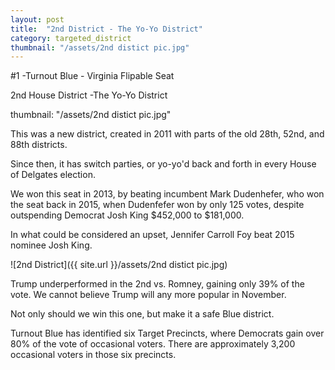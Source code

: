 ```yaml
---
layout: post
title:  "2nd District - The Yo-Yo District"
category: targeted_district
thumbnail: "/assets/2nd distict pic.jpg"
---
```


#1 -Turnout Blue - Virginia Flipable Seat

2nd House District -The Yo-Yo District

thumbnail: "/assets/2nd distict pic.jpg"

This was a new district, created in 2011 with parts of the old 28th, 52nd, and 88th districts.

Since then, it has switch parties, or yo-yo'd back and forth in every House of Delgates election.
<!--more-->
We won this seat in 2013, by beating incumbent Mark Dudenhefer, who won the seat back in 2015, when Dudenfefer won by only 125 votes, despite outspending Democrat Josh King $452,000 to $181,000. 

In what could be considered an upset, Jennifer Carroll Foy beat 2015 nominee Josh King.

![2nd District]({{ site.url }}/assets/2nd distict pic.jpg)

Trump underperformed in the 2nd vs. Romney, gaining only 39% of the vote. We cannot believe Trump will any more popular in November.

Not only should we win this one, but make it a safe Blue district.

Turnout Blue has identified six Target Precincts, where Democrats gain over 80% of the vote of occasional voters. There are approximately 3,200 occasional voters in those six precincts.




